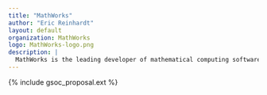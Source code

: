 ```yaml
---
title: "MathWorks"
author: "Eric Reinhardt"
layout: default
organization: MathWorks
logo: MathWorks-logo.png
description: |
  MathWorks is the leading developer of mathematical computing software for engineers and scientists.
---
```


{% include gsoc_proposal.ext %}
